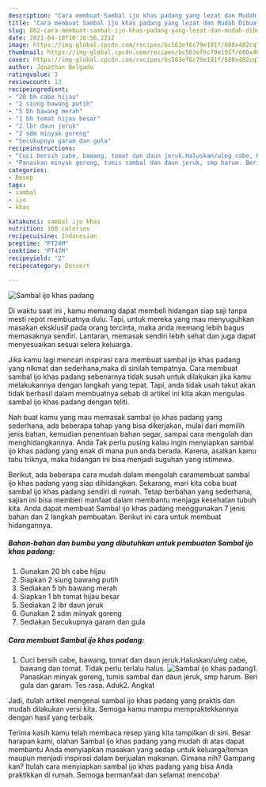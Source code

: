 ```yaml
---
description: "Cara membuat Sambal ijo khas padang yang lezat dan Mudah Dibuat"
title: "Cara membuat Sambal ijo khas padang yang lezat dan Mudah Dibuat"
slug: 862-cara-membuat-sambal-ijo-khas-padang-yang-lezat-dan-mudah-dibuat
date: 2021-04-10T10:10:56.221Z
image: https://img-global.cpcdn.com/recipes/bc563ef6c79e191f/680x482cq70/sambal-ijo-khas-padang-foto-resep-utama.jpg
thumbnail: https://img-global.cpcdn.com/recipes/bc563ef6c79e191f/680x482cq70/sambal-ijo-khas-padang-foto-resep-utama.jpg
cover: https://img-global.cpcdn.com/recipes/bc563ef6c79e191f/680x482cq70/sambal-ijo-khas-padang-foto-resep-utama.jpg
author: Jonathan Delgado
ratingvalue: 3
reviewcount: 13
recipeingredient:
- "20 bh cabe hijau"
- "2 siung bawang putih"
- "5 bh bawang merah"
- "1 bh tomat hijau besar"
- "2 lbr daun jeruk"
- "2 sdm minyak goreng"
- "Secukupnya garam dan gula"
recipeinstructions:
- "Cuci bersih cabe, bawang, tomat dan daun jeruk.Haluskan/uleg cabe, bawang dan tomat. Tidak perlu terlalu halus."
- "Panaskan minyak goreng, tumis sambal dan daun jeruk, smp harum. Beri gula dan garam. Tes rasa. Aduk2. Angkat"
categories:
- Resep
tags:
- sambal
- ijo
- khas

katakunci: sambal ijo khas 
nutrition: 160 calories
recipecuisine: Indonesian
preptime: "PT24M"
cooktime: "PT47M"
recipeyield: "2"
recipecategory: Dessert

---
```



![Sambal ijo khas padang](https://img-global.cpcdn.com/recipes/bc563ef6c79e191f/680x482cq70/sambal-ijo-khas-padang-foto-resep-utama.jpg)

Di waktu  saat ini , kamu memang dapat membeli hidangan siap saji tanpa mesti repot membuatnya dulu. Tapi, untuk mereka yang mau menyuguhkan masakan eksklusif pada orang tercinta, maka anda memang lebih bagus memasaknya sendiri. Lantaran, memasak sendiri lebih sehat dan juga dapat menyesuaikan sesuai selera keluarga.

Jika kamu lagi mencari inspirasi cara membuat sambal ijo khas padang yang nikmat dan sederhana,maka di sinilah tempatnya. Cara membuat sambal ijo khas padang  sebenarnya tidak susah untuk dilakukan jika kamu melakukannya dengan langkah yang tepat. Tapi, anda tidak usah takut akan tidak berhasil dalam membuatnya 
sebab di artikel ini kita akan mengulas sambal ijo khas padang dengan teliti.  



Nah buat kamu yang mau memasak sambal ijo khas padang yang sederhana, ada beberapa tahap yang bisa dikerjakan, mulai dari memilih jenis bahan, kemudian penentuan bahan segar, sampai cara mengolah dan menghidangkannya. Anda Tak perlu pusing kalau ingin menyiapkan sambal ijo khas padang yang enak di mana pun anda berada. Karena, asalkan kamu  tahu triknya, maka hidangan ini bisa menjadi suguhan yang istimewa.

Berikut, ada beberapa cara mudah dalam mengolah caramembuat sambal ijo khas padang yang siap dihidangkan. Sekarang, mari kita coba buat sambal ijo khas padang sendiri di rumah. Tetap berbahan yang sederhana, sajian ini bisa memberi manfaat dalam membantu menjaga kesehatan tubuh kita. Anda dapat membuat Sambal ijo khas padang menggunakan 7 jenis bahan dan 2 langkah pembuatan. Berikut ini cara untuk membuat hidangannya.

<!--inarticleads1-->

##### Bahan-bahan dan bumbu yang dibutuhkan untuk pembuatan Sambal ijo khas padang:

1. Gunakan 20 bh cabe hijau
1. Siapkan 2 siung bawang putih
1. Sediakan 5 bh bawang merah
1. Siapkan 1 bh tomat hijau besar
1. Sediakan 2 lbr daun jeruk
1. Gunakan 2 sdm minyak goreng
1. Sediakan Secukupnya garam dan gula




<!--inarticleads2-->

##### Cara membuat Sambal ijo khas padang:

1. Cuci bersih cabe, bawang, tomat dan daun jeruk.Haluskan/uleg cabe, bawang dan tomat. Tidak perlu terlalu halus.
<img src="https://img-global.cpcdn.com/steps/fd1623544d328b05/160x128cq70/sambal-ijo-khas-padang-langkah-memasak-1-foto.jpg" alt="Sambal ijo khas padang">1. Panaskan minyak goreng, tumis sambal dan daun jeruk, smp harum. Beri gula dan garam. Tes rasa. Aduk2. Angkat




Jadi, itulah artikel mengenai  sambal ijo khas padang  yang praktis dan mudah dilakukan versi kita. Semoga kamu mampu mempraktekkannya dengan hasil yang terbaik. 

Terima kasih kamu telah membaca resep yang kita tampilkan di sini. Besar harapan kami, olahan  Sambal ijo khas padang yang mudah di atas dapat membantu Anda menyiapkan masakan yang sedap untuk keluarga/teman maupun menjadi inspirasi dalam berjualan makanan. Gimana nih? Gampang kan? Itulah cara menyiapkan sambal ijo khas padang yang bisa Anda praktikkan di rumah. Semoga bermanfaat dan selamat mencoba!

